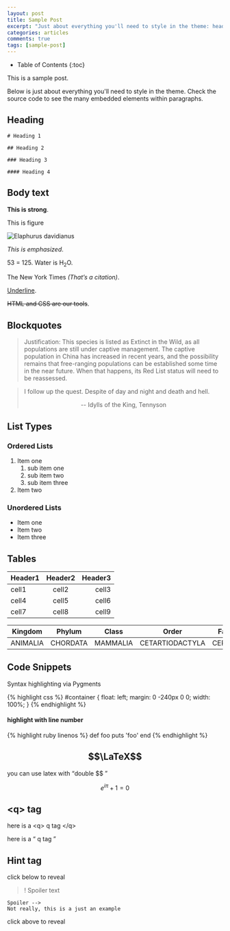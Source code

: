 ```yaml
---
layout: post
title: Sample Post
excerpt: "Just about everything you'll need to style in the theme: headings, paragraphs, blockquotes, tables, code blocks, and more."
categories: articles
comments: true
tags: [sample-post]
---
```


* Table of Contents
{:toc}


This is a sample post.

Below is just about everything you'll need to style in the theme. Check the source code to see the many embedded elements within paragraphs.
<!--more-->



## Heading

~~~
# Heading 1

## Heading 2

### Heading 3

#### Heading 4
~~~



## Body text

**This is strong**.

This is figure

![Elaphurus davidianus](https://i.imgur.com/Mdc4szJl.jpg "Père David's deer")

*This is emphasized*.

 53 = 125. Water is H<sub>2</sub>O. 

The New York Times <cite>(That’s a citation)</cite>. 

<u>Underline</u>. 


<del>HTML and CSS are our tools</del>. 

## Blockquotes

> Justification:
> This species is listed as Extinct in the Wild, as all populations are still under captive management. The captive population in China has increased in recent years, and the possibility remains that free-ranging populations can be established some time in the near future. When that happens, its Red List status will need to be reassessed. 

> I follow up the quest. Despite of day and night and death and hell.
> <center> -- Idylls of the King, Tennyson </center>



## List Types

### Ordered Lists

1. Item one
   1. sub item one
   2. sub item two
   3. sub item three
2. Item two

### Unordered Lists

* Item one
* Item two
* Item three

## Tables

| Header1 | Header2 | Header3 |
|:--------|:-------:|--------:|
| cell1   | cell2   | cell3   |
| cell4   | cell5   | cell6   |
| cell7   | cell8   | cell9   |


| Kingdom | Phylum  | Class | Order | Family |
|:------:|:------:|:------:|:------:|:------:| 
|ANIMALIA|CHORDATA|MAMMALIA|CETARTIODACTYLA|CERVIDAE|


## Code Snippets

Syntax highlighting via Pygments

{% highlight css %}
#container {
  float: left;
  margin: 0 -240px 0 0;
  width: 100%;
}
{% endhighlight %}


#### highlight with line number

{% highlight ruby linenos  %}
def foo
  puts 'foo'
end
{% endhighlight %}


## $$\LaTeX$$ 

you can use latex with <q>double $$ </q>

$$e^{i\pi}+1=0$$


## \<q\> tag

here is a \<q\> q tag \</q\>


here is a <q> q tag </q>

## Hint tag

click below to reveal

>! Spoiler text

```hint
Spoiler -->                                                                               Not really, this is a just an example
```

click above to reveal
